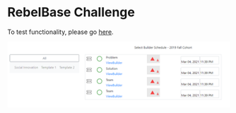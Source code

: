 # RebelBase Challenge

To test functionality, please go [here](https://rebelbase-challenge.herokuapp.com/).

![Demo](public/demo.png)